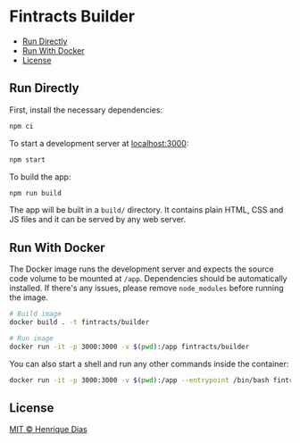 # Fintracts Builder

- [Run Directly](#run-directly)
- [Run With Docker](#run-with-docker)
- [License](#license)


## Run Directly

First, install the necessary dependencies:

```bash
npm ci
```

To start a development server at [localhost:3000](http://localhost:3000):

```bash
npm start
```

To build the app:

```bash
npm run build
```

The app will be built in a `build/` directory. It contains plain HTML, CSS and JS files and it can be served by any web server.

## Run With Docker

The Docker image runs the development server and expects the source code volume to be mounted at `/app`. Dependencies should be automatically installed. If there's any issues, please remove `node_modules` before running the image.

```bash
# Build image
docker build . -t fintracts/builder

# Run image
docker run -it -p 3000:3000 -v $(pwd):/app fintracts/builder
```

You can also start a shell and run any other commands inside the container:

```bash
docker run -it -p 3000:3000 -v $(pwd):/app --entrypoint /bin/bash fintracts/builder
```

## License

[MIT © Henrique Dias](../LICENSE)